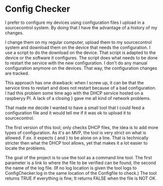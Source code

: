 <H1>Config Checker</H1>

I prefer to configure my devices using configuration files I upload in a sourcecontrol system.
By doing that I have the advantage of a history of my changes.

I change them on my regular computer, upload them to my sourcecontrol system and download them on the device that needs the configuration. 
I use a script to do the download on the device. That script is adapted to the device or the software it configures.
The script does what needs to be done to restart the service with the new configuration. 
I don't do any manual configuration anymore on the devices. That way, the configuration changes are tracked. 

This approach has one drawback: when I screw up, it can be that the service tires to restart and does not restart because of a bad configuration.
I had this problem some time ago with the DHCP service hosted on a raspberyy PI. 
A lack of a closing } gave me all kind of network problems. 

That made me decide I wanted to have a small tool that I could feed a configuration file and it would tell me if it was ok to upload it to sourcecontrol. 

The first version of this tool; only checks DHCP files, the idea is to add more types of configuration. 
As it's an MVP, the tool is very strict on what is allowed. F.ex. it expects { and } to be alone on a line. 
That is technically stricter then what the DHCP tool allows, yet that makes it a lot easier to locate the problems. 

The goal of the project is to use the tool as a command line tool. The first parameter is a link to where the file to be verified can be found, the second the name of the log file. (If no log location is given the tool logs to ConfigChecker.log in the same location of the Configfile to check.) The tool returns TRUE if everything is fine; It returns FALSE when the file is NOT OK.  

